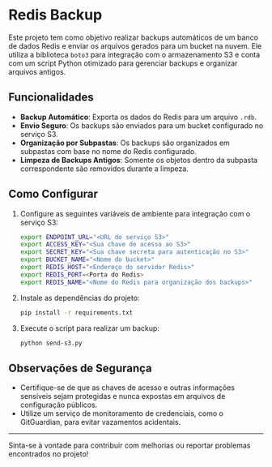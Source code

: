 # Redis Backup

Este projeto tem como objetivo realizar backups automáticos de um banco de dados Redis e enviar os arquivos gerados para um bucket na nuvem. Ele utiliza a biblioteca `boto3` para integração com o armazenamento S3 e conta com um script Python otimizado para gerenciar backups e organizar arquivos antigos.

## Funcionalidades

- **Backup Automático**: Exporta os dados do Redis para um arquivo `.rdb`.
- **Envio Seguro**: Os backups são enviados para um bucket configurado no serviço S3.
- **Organização por Subpastas**: Os backups são organizados em subpastas com base no nome do Redis configurado.
- **Limpeza de Backups Antigos**: Somente os objetos dentro da subpasta correspondente são removidos durante a limpeza.

## Como Configurar

1. Configure as seguintes variáveis de ambiente para integração com o serviço S3:
   ```bash
   export ENDPOINT_URL="<URL do serviço S3>"
   export ACCESS_KEY="<Sua chave de acesso ao S3>"
   export SECRET_KEY="<Sua chave secreta para autenticação no S3>"
   export BUCKET_NAME="<Nome do bucket>"
   export REDIS_HOST="<Endereço do servidor Redis>"
   export REDIS_PORT=<Porta do Redis>
   export REDIS_NAME="<Nome do Redis para organização dos backups>"
   ```

2. Instale as dependências do projeto:
   ```bash
   pip install -r requirements.txt
   ```

3. Execute o script para realizar um backup:
   ```bash
   python send-s3.py
   ```

## Observações de Segurança

- Certifique-se de que as chaves de acesso e outras informações sensíveis sejam protegidas e nunca expostas em arquivos de configuração públicos.
- Utilize um serviço de monitoramento de credenciais, como o GitGuardian, para evitar vazamentos acidentais.

---

Sinta-se à vontade para contribuir com melhorias ou reportar problemas encontrados no projeto!

